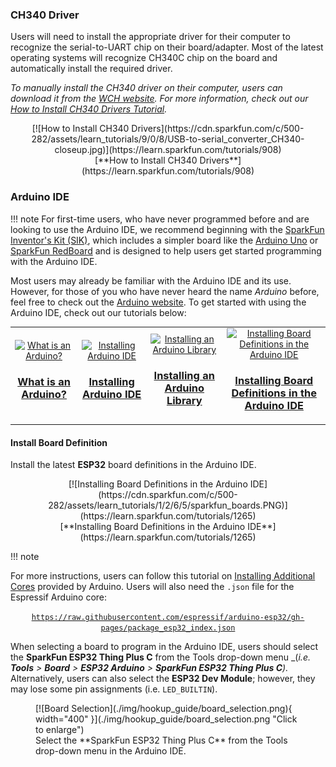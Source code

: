 ### CH340 Driver
Users will need to install the appropriate driver for their computer to recognize the serial-to-UART chip on their board/adapter. Most of the latest operating systems will recognize CH340C chip on the board and automatically install the required driver.

*To manually install the CH340 driver on their computer, users can download it from the [WCH website](http://www.wch-ic.com/products/CH340.html?). For more information, check out our [How to Install CH340 Drivers Tutorial](https://www.sparkfun.com/ch340).*

<center>
[![How to Install CH340 Drivers](https://cdn.sparkfun.com/c/500-282/assets/learn_tutorials/9/0/8/USB-to-serial_converter_CH340-closeup.jpg)](https://learn.sparkfun.com/tutorials/908)<br>
[**How to Install CH340 Drivers**](https://learn.sparkfun.com/tutorials/908)
</center>


### Arduino IDE
!!! note
    For first-time users, who have never programmed before and are looking to use the Arduino IDE, we recommend beginning with the <a href="https://www.sparkfun.com/products/15631">SparkFun Inventor's Kit (SIK)</a>, which includes a simpler board like the <a href="https://www.sparkfun.com/products/11224">Arduino Uno</a> or <a href="https://www.sparkfun.com/products/15123">SparkFun RedBoard</a> and is designed to help users get started programming with the Arduino IDE.

Most users may already be familiar with the Arduino IDE and its use. However, for those of you who have never heard the name *Arduino* before, feel free to check out the [Arduino website](https://www.arduino.cc/en/Guide/HomePage). To get started with using the Arduino IDE, check out our tutorials below:


<table style="border-style:none">
    <tr>
        <td align="center">
            <a class="thumb" href="https://learn.sparkfun.com/tutorials/50">
                <center><img src="https://cdn.sparkfun.com/c/178-100/assets/3/b/6/e/b/512e66bece395f492b000000.jpg" alt="What is an Arduino?" height="140">
                </center>
                <h3 class="title">What is an Arduino?</h3>
            </a>
        </td>
        <td align="center">
            <a class="thumb" href="https://learn.sparkfun.com/tutorials/61">
                <center><img src="https://cdn.sparkfun.com/c/178-100/assets/learn_tutorials/6/1/arduinoThumb.jpg" alt="Installing Arduino IDE" height="140">
                </center>
                <h3 class="title">Installing Arduino IDE</h3>
            </a>
        </td>
        <td align="center">
            <a class="thumb" href="https://learn.sparkfun.com/tutorials/15">
                <center><img src="https://cdn.sparkfun.com/c/178-100/assets/b/e/4/b/2/50f04b99ce395fd95e000001.jpg" alt="Installing an Arduino Library" height="140">
                </center>
                <h3 class="title">Installing an Arduino Library</h3>
            </a>
        </td>
        <td align="center">
            <a class="thumb" href="https://learn.sparkfun.com/tutorials/1265">
                <center><img src="https://cdn.sparkfun.com/c/178-100/assets/learn_tutorials/1/2/6/5/sparkfun_boards.PNG" alt="Installing Board Definitions in the Arduino IDE" height="140">
                </center>
                <h3 class="title">Installing Board Definitions in the Arduino IDE</h3>
            </a>
        </td>
    </tr>
</table>


#### Install Board Definition
Install the latest <b>ESP32</b> board definitions in the Arduino IDE.

<center>
[![Installing Board Definitions in the Arduino IDE](https://cdn.sparkfun.com/c/500-282/assets/learn_tutorials/1/2/6/5/sparkfun_boards.PNG)](https://learn.sparkfun.com/tutorials/1265)<br>
[**Installing Board Definitions in the Arduino IDE**](https://learn.sparkfun.com/tutorials/1265)
</center>


!!! note
    <p>For more instructions, users can follow this tutorial on <a href="https://docs.arduino.cc/learn/starting-guide/cores">Installing Additional Cores</a> provided by Arduino. Users will also need the <code>.json</code> file for the Espressif Arduino core:</p>
    <p><center>
        <a href="https://raw.githubusercontent.com/espressif/arduino-esp32/gh-pages/package_esp32_index.json"><code>https://raw.githubusercontent.com/espressif/arduino-esp32/gh-pages/package_esp32_index.json</code></a>
    </center></p>


When selecting a board to program in the Arduino IDE, users should select the **SparkFun ESP32 Thing Plus C** from the Tools drop-down menu _(_i.e. **Tools** > **Board** > **ESP32 Arduino** > **SparkFun ESP32 Thing Plus C**)._ Alternatively, users can also select the **ESP32 Dev Module**; however, they may lose some pin assignments (i.e. `LED_BUILTIN`).

<figure markdown>
[![Board Selection](./img/hookup_guide/board_selection.png){ width="400" }](./img/hookup_guide/board_selection.png "Click to enlarge")
<figcaption markdown>Select the **SparkFun ESP32 Thing Plus C** from the Tools drop-down menu in the Arduino IDE.</figcaption>
</figure>